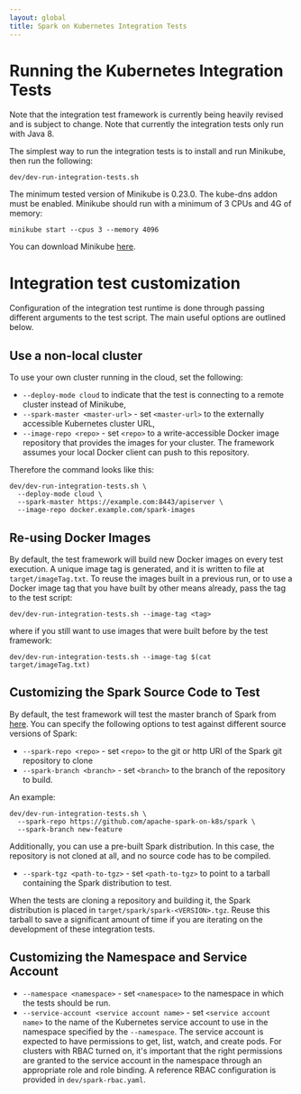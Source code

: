 ```yaml
---
layout: global
title: Spark on Kubernetes Integration Tests
---
```

# Running the Kubernetes Integration Tests

Note that the integration test framework is currently being heavily revised and
is subject to change. Note that currently the integration tests only run with Java 8.

The simplest way to run the integration tests is to install and run Minikube, then run the following:

    dev/dev-run-integration-tests.sh

The minimum tested version of Minikube is 0.23.0. The kube-dns addon must be enabled. Minikube should
run with a minimum of 3 CPUs and 4G of memory:

    minikube start --cpus 3 --memory 4096

You can download Minikube [here](https://github.com/kubernetes/minikube/releases).

# Integration test customization

Configuration of the integration test runtime is done through passing different arguments to the test script. The main useful options are outlined below.

## Use a non-local cluster

To use your own cluster running in the cloud, set the following:

* `--deploy-mode cloud` to indicate that the test is connecting to a remote cluster instead of Minikube,
* `--spark-master <master-url>` - set `<master-url>` to the externally accessible Kubernetes cluster URL,
* `--image-repo <repo>` - set `<repo>` to a write-accessible Docker image repository that provides the images for your cluster. The framework assumes your local Docker client can push to this repository.

Therefore the command looks like this:

    dev/dev-run-integration-tests.sh \
      --deploy-mode cloud \
      --spark-master https://example.com:8443/apiserver \
      --image-repo docker.example.com/spark-images

## Re-using Docker Images

By default, the test framework will build new Docker images on every test execution. A unique image tag is generated,
and it is written to file at `target/imageTag.txt`. To reuse the images built in a previous run, or to use a Docker image tag
that you have built by other means already, pass the tag to the test script:

    dev/dev-run-integration-tests.sh --image-tag <tag>

where if you still want to use images that were built before by the test framework:

    dev/dev-run-integration-tests.sh --image-tag $(cat target/imageTag.txt)

## Customizing the Spark Source Code to Test

By default, the test framework will test the master branch of Spark from [here](https://github.com/apache/spark). You
can specify the following options to test against different source versions of Spark:

* `--spark-repo <repo>` - set `<repo>` to the git or http URI of the Spark git repository to clone
* `--spark-branch <branch>` - set `<branch>` to the branch of the repository to build.


An example:

    dev/dev-run-integration-tests.sh \
      --spark-repo https://github.com/apache-spark-on-k8s/spark \
      --spark-branch new-feature

Additionally, you can use a pre-built Spark distribution. In this case, the repository is not cloned at all, and no
source code has to be compiled.

* `--spark-tgz <path-to-tgz>` - set `<path-to-tgz>` to point to a tarball containing the Spark distribution to test.

When the tests are cloning a repository and building it, the Spark distribution is placed in `target/spark/spark-<VERSION>.tgz`.
Reuse this tarball to save a significant amount of time if you are iterating on the development of these integration tests.

## Customizing the Namespace and Service Account

* `--namespace <namespace>` - set `<namespace>` to the namespace in which the tests should be run.
* `--service-account <service account name>` - set `<service account name>` to the name of the Kubernetes service account to
use in the namespace specified by the `--namespace`. The service account is expected to have permissions to get, list, watch,
and create pods. For clusters with RBAC turned on, it's important that the right permissions are granted to the service account
in the namespace through an appropriate role and role binding. A reference RBAC configuration is provided in `dev/spark-rbac.yaml`.
